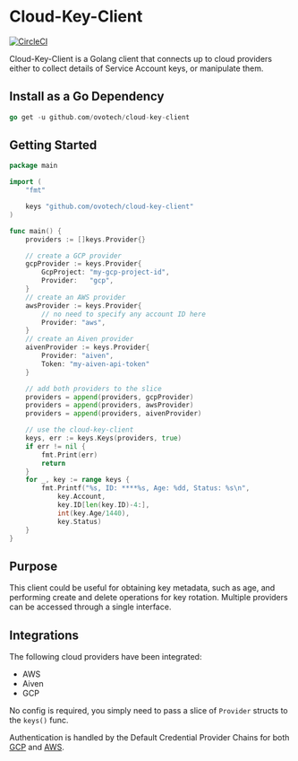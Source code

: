 # Cloud-Key-Client

[![CircleCI](https://circleci.com/gh/ovotech/cloud-key-client.svg?style=svg&circle-token=4a7b48b664bf017b6256234f5de24c5b70c54168)](https://circleci.com/gh/ovotech/cloud-key-client)

Cloud-Key-Client is a Golang client that connects up to cloud providers either
to collect details of Service Account keys, or manipulate them.

## Install as a Go Dependency

```go
go get -u github.com/ovotech/cloud-key-client
```

## Getting Started

```go
package main

import (
	"fmt"

	keys "github.com/ovotech/cloud-key-client"
)

func main() {
	providers := []keys.Provider{}

	// create a GCP provider
	gcpProvider := keys.Provider{
		GcpProject: "my-gcp-project-id",
		Provider:   "gcp",
	}
	// create an AWS provider
	awsProvider := keys.Provider{
		// no need to specify any account ID here
		Provider: "aws",
	}
	// create an Aiven provider
	aivenProvider := keys.Provider{
		Provider: "aiven",
		Token: "my-aiven-api-token"
	}

	// add both providers to the slice
	providers = append(providers, gcpProvider)
	providers = append(providers, awsProvider)
	providers = append(providers, aivenProvider)

	// use the cloud-key-client
	keys, err := keys.Keys(providers, true)
	if err != nil {
		fmt.Print(err)
		return
	}
	for _, key := range keys {
		fmt.Printf("%s, ID: ****%s, Age: %dd, Status: %s\n",
			key.Account,
			key.ID[len(key.ID)-4:],
			int(key.Age/1440),
			key.Status)
	}
}
```

## Purpose

This client could be useful for obtaining key metadata, such as age, and
performing create and delete operations for key rotation. Multiple providers
can be accessed through a single interface.

## Integrations

The following cloud providers have been integrated:

- AWS
- Aiven
- GCP

No config is required, you simply need to pass a slice of `Provider` structs to
the `keys()` func.

Authentication is handled by the Default Credential Provider Chains for both
[GCP](https://cloud.google.com/docs/authentication/production#auth-cloud-implicit-go)
and [AWS](https://docs.aws.amazon.com/sdk-for-java/v1/developer-guide/credentials.html#credentials-default).
